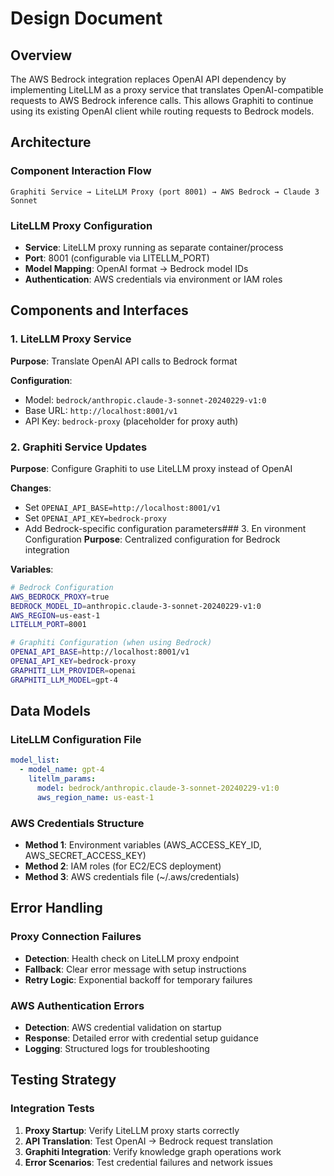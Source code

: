 # Design Document

## Overview

The AWS Bedrock integration replaces OpenAI API dependency by implementing LiteLLM as a proxy service that translates OpenAI-compatible requests to AWS Bedrock inference calls. This allows Graphiti to continue using its existing OpenAI client while routing requests to Bedrock models.

## Architecture

### Component Interaction Flow
```
Graphiti Service → LiteLLM Proxy (port 8001) → AWS Bedrock → Claude 3 Sonnet
```

### LiteLLM Proxy Configuration
- **Service**: LiteLLM proxy running as separate container/process
- **Port**: 8001 (configurable via LITELLM_PORT)
- **Model Mapping**: OpenAI format → Bedrock model IDs
- **Authentication**: AWS credentials via environment or IAM roles

## Components and Interfaces

### 1. LiteLLM Proxy Service
**Purpose**: Translate OpenAI API calls to Bedrock format

**Configuration**:
- Model: `bedrock/anthropic.claude-3-sonnet-20240229-v1:0`
- Base URL: `http://localhost:8001/v1`
- API Key: `bedrock-proxy` (placeholder for proxy auth)

### 2. Graphiti Service Updates
**Purpose**: Configure Graphiti to use LiteLLM proxy instead of OpenAI

**Changes**:
- Set `OPENAI_API_BASE=http://localhost:8001/v1`
- Set `OPENAI_API_KEY=bedrock-proxy`
- Add Bedrock-specific configuration parameters### 3. En
vironment Configuration
**Purpose**: Centralized configuration for Bedrock integration

**Variables**:
```bash
# Bedrock Configuration
AWS_BEDROCK_PROXY=true
BEDROCK_MODEL_ID=anthropic.claude-3-sonnet-20240229-v1:0
AWS_REGION=us-east-1
LITELLM_PORT=8001

# Graphiti Configuration (when using Bedrock)
OPENAI_API_BASE=http://localhost:8001/v1
OPENAI_API_KEY=bedrock-proxy
GRAPHITI_LLM_PROVIDER=openai
GRAPHITI_LLM_MODEL=gpt-4
```

## Data Models

### LiteLLM Configuration File
```yaml
model_list:
  - model_name: gpt-4
    litellm_params:
      model: bedrock/anthropic.claude-3-sonnet-20240229-v1:0
      aws_region_name: us-east-1
```

### AWS Credentials Structure
- **Method 1**: Environment variables (AWS_ACCESS_KEY_ID, AWS_SECRET_ACCESS_KEY)
- **Method 2**: IAM roles (for EC2/ECS deployment)
- **Method 3**: AWS credentials file (~/.aws/credentials)

## Error Handling

### Proxy Connection Failures
- **Detection**: Health check on LiteLLM proxy endpoint
- **Fallback**: Clear error message with setup instructions
- **Retry Logic**: Exponential backoff for temporary failures

### AWS Authentication Errors
- **Detection**: AWS credential validation on startup
- **Response**: Detailed error with credential setup guidance
- **Logging**: Structured logs for troubleshooting

## Testing Strategy

### Integration Tests
1. **Proxy Startup**: Verify LiteLLM proxy starts correctly
2. **API Translation**: Test OpenAI → Bedrock request translation
3. **Graphiti Integration**: Verify knowledge graph operations work
4. **Error Scenarios**: Test credential failures and network issues